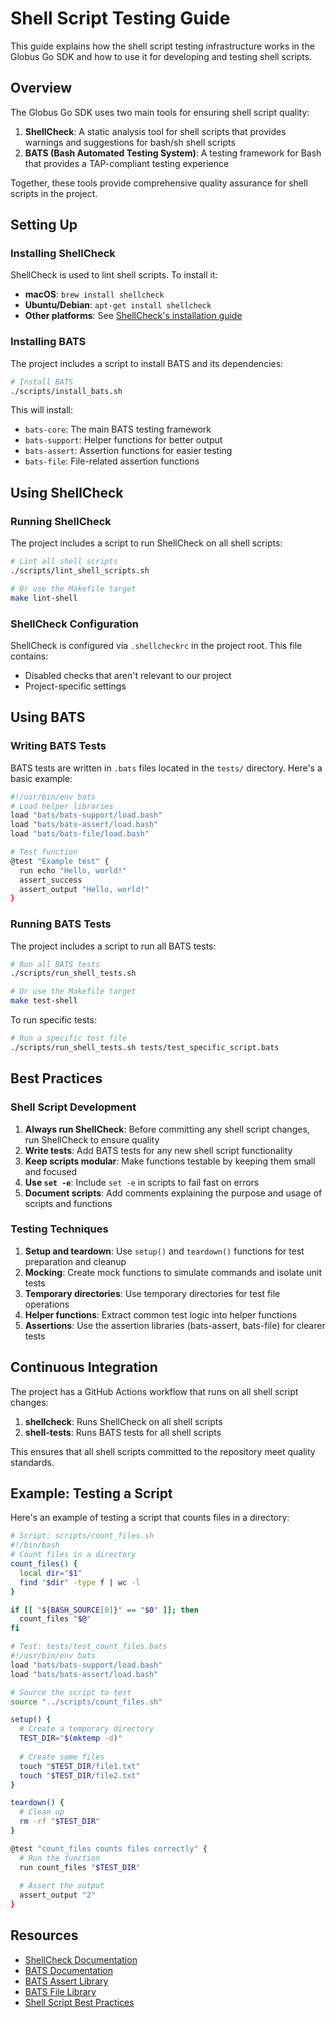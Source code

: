 <!-- SPDX-License-Identifier: Apache-2.0 -->
<!-- Copyright (c) 2025 Scott Friedman and Project Contributors -->
# Shell Script Testing Guide

This guide explains how the shell script testing infrastructure works in the Globus Go SDK and how to use it for developing and testing shell scripts.

## Overview

The Globus Go SDK uses two main tools for ensuring shell script quality:

1. **ShellCheck**: A static analysis tool for shell scripts that provides warnings and suggestions for bash/sh shell scripts
2. **BATS (Bash Automated Testing System)**: A testing framework for Bash that provides a TAP-compliant testing experience

Together, these tools provide comprehensive quality assurance for shell scripts in the project.

## Setting Up

### Installing ShellCheck

ShellCheck is used to lint shell scripts. To install it:

- **macOS**: `brew install shellcheck`
- **Ubuntu/Debian**: `apt-get install shellcheck`
- **Other platforms**: See [ShellCheck's installation guide](https://github.com/koalaman/shellcheck#installing)

### Installing BATS

The project includes a script to install BATS and its dependencies:

```sh
# Install BATS
./scripts/install_bats.sh
```

This will install:
- `bats-core`: The main BATS testing framework
- `bats-support`: Helper functions for better output
- `bats-assert`: Assertion functions for easier testing
- `bats-file`: File-related assertion functions

## Using ShellCheck

### Running ShellCheck

The project includes a script to run ShellCheck on all shell scripts:

```sh
# Lint all shell scripts
./scripts/lint_shell_scripts.sh

# Or use the Makefile target
make lint-shell
```

### ShellCheck Configuration

ShellCheck is configured via `.shellcheckrc` in the project root. This file contains:

- Disabled checks that aren't relevant to our project
- Project-specific settings

## Using BATS

### Writing BATS Tests

BATS tests are written in `.bats` files located in the `tests/` directory. Here's a basic example:

```bash
#!/usr/bin/env bats
# Load helper libraries
load "bats/bats-support/load.bash"
load "bats/bats-assert/load.bash"
load "bats/bats-file/load.bash"

# Test function
@test "Example test" {
  run echo "Hello, world!"
  assert_success
  assert_output "Hello, world!"
}
```

### Running BATS Tests

The project includes a script to run all BATS tests:

```sh
# Run all BATS tests
./scripts/run_shell_tests.sh

# Or use the Makefile target
make test-shell
```

To run specific tests:

```sh
# Run a specific test file
./scripts/run_shell_tests.sh tests/test_specific_script.bats
```

## Best Practices

### Shell Script Development

1. **Always run ShellCheck**: Before committing any shell script changes, run ShellCheck to ensure quality
2. **Write tests**: Add BATS tests for any new shell script functionality
3. **Keep scripts modular**: Make functions testable by keeping them small and focused
4. **Use `set -e`**: Include `set -e` in scripts to fail fast on errors
5. **Document scripts**: Add comments explaining the purpose and usage of scripts and functions

### Testing Techniques

1. **Setup and teardown**: Use `setup()` and `teardown()` functions for test preparation and cleanup
2. **Mocking**: Create mock functions to simulate commands and isolate unit tests
3. **Temporary directories**: Use temporary directories for test file operations
4. **Helper functions**: Extract common test logic into helper functions
5. **Assertions**: Use the assertion libraries (bats-assert, bats-file) for clearer tests

## Continuous Integration

The project has a GitHub Actions workflow that runs on all shell script changes:

1. **shellcheck**: Runs ShellCheck on all shell scripts
2. **shell-tests**: Runs BATS tests for all shell scripts

This ensures that all shell scripts committed to the repository meet quality standards.

## Example: Testing a Script

Here's an example of testing a script that counts files in a directory:

```bash
# Script: scripts/count_files.sh
#!/bin/bash
# Count files in a directory
count_files() {
  local dir="$1"
  find "$dir" -type f | wc -l
}

if [[ "${BASH_SOURCE[0]}" == "$0" ]]; then
  count_files "$@"
fi
```

```bash
# Test: tests/test_count_files.bats
#!/usr/bin/env bats
load "bats/bats-support/load.bash"
load "bats/bats-assert/load.bash"

# Source the script to test
source "../scripts/count_files.sh"

setup() {
  # Create a temporary directory
  TEST_DIR="$(mktemp -d)"
  
  # Create some files
  touch "$TEST_DIR/file1.txt"
  touch "$TEST_DIR/file2.txt"
}

teardown() {
  # Clean up
  rm -rf "$TEST_DIR"
}

@test "count_files counts files correctly" {
  # Run the function
  run count_files "$TEST_DIR"
  
  # Assert the output
  assert_output "2"
}
```

## Resources

- [ShellCheck Documentation](https://github.com/koalaman/shellcheck)
- [BATS Documentation](https://github.com/bats-core/bats-core)
- [BATS Assert Library](https://github.com/bats-core/bats-assert)
- [BATS File Library](https://github.com/bats-core/bats-file)
- [Shell Script Best Practices](https://kvz.io/bash-best-practices.html)